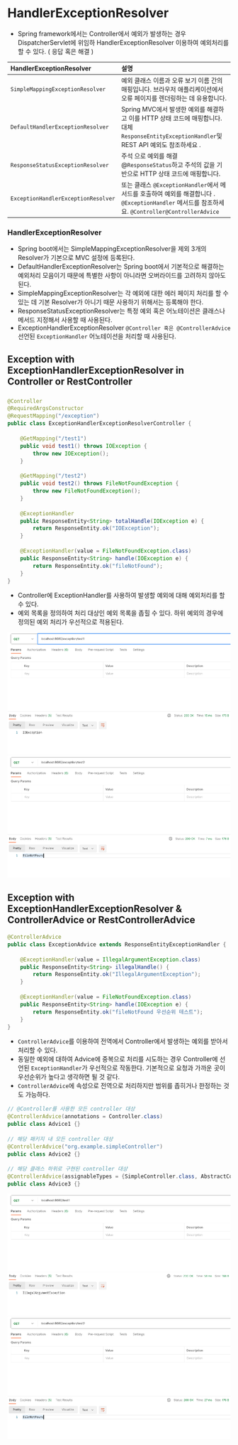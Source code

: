 # HandlerExceptionResolver

- Spring framework에서는 Controller에서 예외가 발생하는 경우 DispatcherServlet에 위임하 HandlerExceptionResolver 이용하여 예외처리를 할 수 있다. ( 응답 혹은
해결 )

| HandlerExceptionResolver            | 설명                                                                                                                |
|:------------------------------------|:------------------------------------------------------------------------------------------------------------------|
| `SimpleMappingExceptionResolver`    | 예외 클래스 이름과 오류 보기 이름 간의 매핑입니다. 브라우저 애플리케이션에서 오류 페이지를 렌더링하는 데 유용합니다.                                                |
| `DefaultHandlerExceptionResolver`   | Spring MVC에서 발생한 예외를 해결하고 이를 HTTP 상태 코드에 매핑합니다. 대체 `ResponseEntityExceptionHandler`및 REST API 예외도 참조하세요 .         |
| `ResponseStatusExceptionResolver`   | 주석 으로 예외를 해결 @`ResponseStatus`하고 주석의 값을 기반으로 HTTP 상태 코드에 매핑합니다.                                                   |
| `ExceptionHandlerExceptionResolver` | 또는 클래스 `@ExceptionHandler`에서 메서드를 호출하여 예외를 해결합니다 . `@ExceptionHandler` 메서드를 참조하세요. `@Controller@ControllerAdvice` |

### HandlerExceptionResolver
- Spring boot에서는 SimpleMappingExceptionResolver을 제외 3개의 Resolver가 기본으로 MVC 설정에 등록된다.
- DefaultHandlerExceptionResolver는 Spring boot에서 기본적으로 해결하는 예외처리 모음이기 때문에 특별한 사항이 아니라면 오버라이드를 고려하지 않아도 된다.
- SimpleMappingExceptionResolver는 각 예외에 대한 에러 페이지 처리를 할 수 있는 데 기본 Resolver가 아니기 때문 사용하기 위해서는 등록해야 한다.
- ResponseStatusExceptionResolver는 특정 예외 혹은 어노테이션은 클래스나 메서드 지정해서 사용할 때 사용된다.
- ExceptionHandlerExceptionResolver `@Controller 혹은 @ControllerAdvice` 선언된 `ExceptionHandler` 어노테이션을 처리할 때 사용된다.

## Exception with ExceptionHandlerExceptionResolver in Controller or RestController

### 
```java
@Controller
@RequiredArgsConstructor
@RequestMapping("/exception")
public class ExceptionHandlerExceptionResolverController {

    @GetMapping("/test1")
    public void test1() throws IOException {
        throw new IOException();
    }

    @GetMapping("/test2")
    public void test2() throws FileNotFoundException {
        throw new FileNotFoundException();
    }

    @ExceptionHandler
    public ResponseEntity<String> totalHandle(IOException e) {
        return ResponseEntity.ok("IOException");
    }

    @ExceptionHandler(value = FileNotFoundException.class)
    public ResponseEntity<String> handle(IOException e) {
        return ResponseEntity.ok("fileNotFound");
    }
}
```
- Controller에 ExceptionHandler를 사용하여 발생할 예외에 대해 예외처리를 할 수 있다.
- 예외 목록을 정의하여 처리 대상인 예외 목록을 좁힐 수 있다. 하위 예외의 경우에 정의된 예외 처리가 우선적으로 적용된다.

![img_3.png](../images/img_3.png)
![img_2.png](../images/img_2.png)

## Exception with ExceptionHandlerExceptionResolver & ControllerAdvice or RestControllerAdvice

```java
@ControllerAdvice
public class ExceptionAdvice extends ResponseEntityExceptionHandler {

    @ExceptionHandler(value = IllegalArgumentException.class)
    public ResponseEntity<String> illegalHandle() {
        return ResponseEntity.ok("IllegalArgumentException");
    }

    @ExceptionHandler(value = FileNotFoundException.class)
    public ResponseEntity<String> handle(IOException e) {
        return ResponseEntity.ok("fileNotFound 우선순위 테스트");
    }
}
```

- `ControllerAdvice`를 이용하여 전역에서 Controller에서 발생하는 예외를 받아서 처리할 수 있다.
- 동일한 예외에 대하여 Advice에 중복으로 처리를 시도하는 경우 Controller에 선언된 `ExceptionHandler`가 우선적으로 작동한다. 기본적으로 요청과 가까운 곳이 우선순위가 높다고 생각하면 될 것 같다.
- `ControllerAdvice`에 속성으로 전역으로 처리하지만 범위를 좁히거나 한정하는 것도 가능하다.
```java
// @Controller를 사용한 모든 controller 대상
@ControllerAdvice(annotations = Controller.class)
public class Advice1 {}

// 해당 패키지 내 모든 controller 대상
@ControllerAdvice("org.example.simpleController")
public class Advice2 {}

// 해당 클래스 하위로 구현된 controller 대상
@ControllerAdvice(assignableTypes = {SimpleController.class, AbstractController.class})
public class Advice3 {}
```

![img_4.png](../images/img_4.png)
![img_5.png](../images/img_5.png)